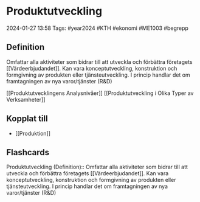 # Produktutveckling

2024-01-27 13:58
Tags: #year2024 #KTH #ekonomi #ME1003 #begrepp

## Definition

Omfattar alla aktiviteter som bidrar till att utveckla och förbättra företagets [[Värdeerbjudandet]]. Kan vara konceptutveckling, konstruktion och formgivning av produkten eller tjänsteutveckling. I princip handlar det om framtagningen av nya varor/tjänster (R&D)

[[Produktutvecklingens Analysnivåer]]
[[Produktutveckling i Olika Typer av Verksamheter]]

## Kopplat till

- [[Produktion]]

## Flashcards

Produktutveckling (Definition):: Omfattar alla aktiviteter som bidrar till att utveckla och förbättra företagets [[Värdeerbjudandet]]. Kan vara konceptutveckling, konstruktion och formgivning av produkten eller tjänsteutveckling. I princip handlar det om framtagningen av nya varor/tjänster (R&D)
